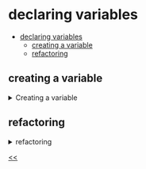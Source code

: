 # declaring variables

- [declaring variables](#declaring-variables)
  - [creating a variable](#creating-a-variable)
  - [refactoring](#refactoring)

## creating a variable
<details>
<summary>Creating a variable</summary>

### description
Create the `bigNumber` variable and set it to `9999`.

### solution
[bignum9999.js](./bignum9999.js)

</details>

## refactoring
<details>
<summary>refactoring</summary>

### description
Take a look at the code line below — the variable declaration looks outdated! Rewrite the code using a more appropriate keyword.
```
var name = "Catherine";
```

### solution
[cath.js](./cath.js)

</details>

[<<](../../../README.md)
<!--
<details>
<summary></summary>

## 
### description

### solution

</details>

-->



